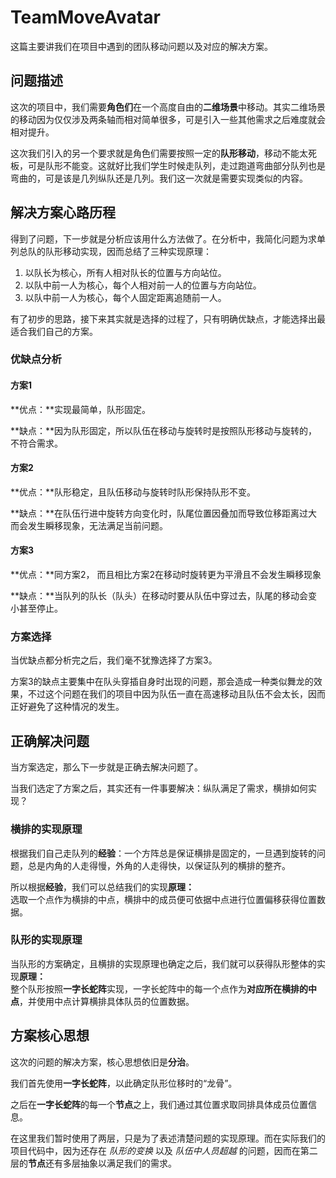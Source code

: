 # TeamMoveAvatar
这篇主要讲我们在项目中遇到的团队移动问题以及对应的解决方案。

## 问题描述
这次的项目中，我们需要**角色们**在一个高度自由的**二维场景**中移动。其实二维场景的移动因为仅仅涉及两条轴而相对简单很多，可是引入一些其他需求之后难度就会相对提升。

这次我们引入的另一个要求就是角色们需要按照一定的**队形移动**，移动不能太死板，可是队形不能变。这就好比我们学生时候走队列，走过跑道弯曲部分队列也是弯曲的，可是该是几列纵队还是几列。我们这一次就是需要实现类似的内容。

## 解决方案心路历程
得到了问题，下一步就是分析应该用什么方法做了。在分析中，我简化问题为求单列总队的队形移动实现，因而总结了三种实现原理：

1. 以队长为核心，所有人相对队长的位置与方向站位。
2. 以队中前一人为核心，每个人相对前一人的位置与方向站位。
3. 以队中前一人为核心，每个人固定距离追随前一人。

有了初步的思路，接下来其实就是选择的过程了，只有明确优缺点，才能选择出最适合我们自己的方案。

### 优缺点分析
#### 方案1
**优点：**实现最简单，队形固定。

**缺点：**因为队形固定，所以队伍在移动与旋转时是按照队形移动与旋转的，不符合需求。
#### 方案2
**优点：**队形稳定，且队伍移动与旋转时队形保持队形不变。

**缺点：**在队伍行进中旋转方向变化时，队尾位置因叠加而导致位移距离过大而会发生瞬移现象，无法满足当前问题。
#### 方案3
**优点：**同方案2， 而且相比方案2在移动时旋转更为平滑且不会发生瞬移现象

**缺点：**当队列的队长（队头）在移动时要从队伍中穿过去，队尾的移动会变小甚至停止。

### 方案选择
当优缺点都分析完之后，我们毫不犹豫选择了方案3。

方案3的缺点主要集中在队头穿插自身时出现的问题，那会造成一种类似舞龙的效果，不过这个问题在我们的项目中因为队伍一直在高速移动且队伍不会太长，因而正好避免了这种情况的发生。

## 正确解决问题
当方案选定，那么下一步就是正确去解决问题了。

当我们选定了方案之后，其实还有一件事要解决：纵队满足了需求，横排如何实现？

### 横排的实现原理
根据我们自己走队列的**经验**：一个方阵总是保证横排是固定的，一旦遇到旋转的问题，总是内角的人走得慢，外角的人走得快，以保证队列的横排的整齐。

所以根据**经验**，我们可以总结我们的实现**原理：**  
选取一个点作为横排的中点，横排中的成员便可依据中点进行位置偏移获得位置数据。
### 队形的实现原理
当队形的方案确定，且横排的实现原理也确定之后，我们就可以获得队形整体的实现**原理：**  
整个队形按照**一字长蛇阵**实现，一字长蛇阵中的每一个点作为**对应所在横排的中点**，并使用中点计算横排具体队员的位置数据。

## 方案核心思想
这次的问题的解决方案，核心思想依旧是**分治**。

我们首先使用**一字长蛇阵**，以此确定队形位移时的“龙骨”。

之后在**一字长蛇阵**的每一个**节点**之上，我们通过其位置求取同排具体成员位置信息。

在这里我们暂时使用了两层，只是为了表述清楚问题的实现原理。而在实际我们的项目代码中，因为还存在 *队形的变换* 以及 *队伍中人员超越* 的问题，因而在第二层的**节点**还有多层抽象以满足我们的需求。